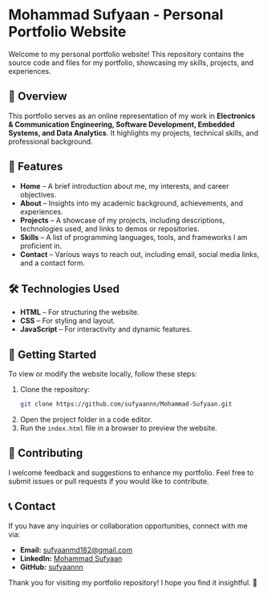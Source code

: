 # **Mohammad Sufyaan - Personal Portfolio Website**

Welcome to my personal portfolio website! This repository contains the source code and files for my portfolio, showcasing my skills, projects, and experiences.

## 🚀 **Overview**

This portfolio serves as an online representation of my work in **Electronics & Communication Engineering, Software Development, Embedded Systems, and Data Analytics**. It highlights my projects, technical skills, and professional background.

## 🎯 **Features**

- **Home** – A brief introduction about me, my interests, and career objectives.
- **About** – Insights into my academic background, achievements, and experiences.
- **Projects** – A showcase of my projects, including descriptions, technologies used, and links to demos or repositories.
- **Skills** – A list of programming languages, tools, and frameworks I am proficient in.
- **Contact** – Various ways to reach out, including email, social media links, and a contact form.

## 🛠️ **Technologies Used**

- **HTML** – For structuring the website.
- **CSS** – For styling and layout.
- **JavaScript** – For interactivity and dynamic features.

## 📂 **Getting Started**

To view or modify the website locally, follow these steps:

1. Clone the repository:
   ```sh
   git clone https://github.com/sufyaannn/Mohammad-Sufyaan.git
   ```  
2. Open the project folder in a code editor.
3. Run the `index.html` file in a browser to preview the website.

## 🤝 **Contributing**

I welcome feedback and suggestions to enhance my portfolio. Feel free to submit issues or pull requests if you would like to contribute.

## 📞 **Contact**

If you have any inquiries or collaboration opportunities, connect with me via:

- **Email:** [sufyaanmd182@gmail.com](sufyaanmd182@gmail.com)
- **LinkedIn:** [Mohammad Sufyaan](https://www.linkedin.com/in/mohammad-sufyaan)
- **GitHub:** [sufyaannn](https://github.com/sufyaannn)

Thank you for visiting my portfolio repository! I hope you find it insightful. 🚀
